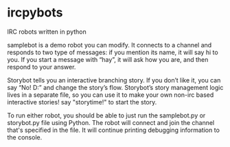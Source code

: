 ircpybots
=========

IRC robots written in python

samplebot is a demo robot you can modify. It connects to a channel and responds to two type of messages:
if you mention its name, it will say hi to you.
If you start a message with “hay”, it will ask how you are, and then respond to your answer.

Storybot tells you an interactive branching story. If you don’t like it, you can say “No! D:” and change the story’s flow.
Storybot’s story management logic lives in a separate file, so you can use it to make your own non-irc based interactive stories!
say "storytime!" to start the story.

To run either robot, you should be able to just run the samplebot.py or storybot.py file using Python.
The robot will connect and join the channel that's specified in the file. It will continue printing debugging information to the console.
